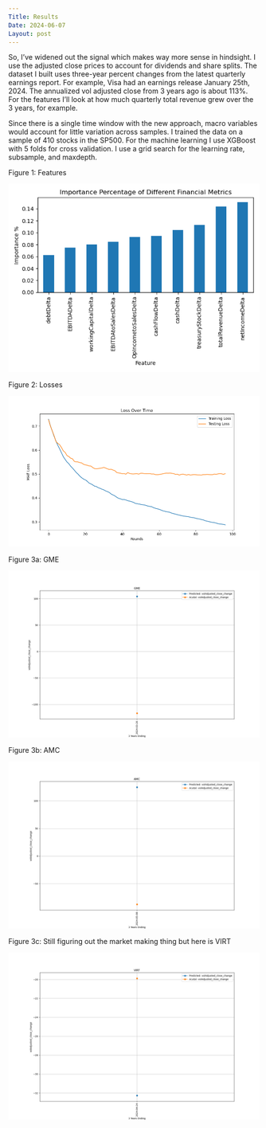 ```yaml
---
Title: Results
Date: 2024-06-07
Layout: post
---
```


So, I’ve widened out the signal which makes way more sense in hindsight. 
I use the adjusted close prices to account for dividends and share splits. 
The dataset I built uses three-year percent changes from the latest quarterly earnings report. 
For example, Visa had an earnings release January 25th, 2024. 
The annualized vol adjusted close from 3 years ago is about 113%.
For the features I’ll look at how much quarterly total revenue grew over the 3 years, for example. 

Since there is a single time window with the new approach, macro variables would account for little variation across samples. 
I trained the data on a sample of 410 stocks in the SP500. 
For the machine learning I use XGBoost with 5 folds for cross validation. 
I use a grid search for the learning rate, subsample, and maxdepth. 

Figure 1: Features

![features](/assets/images/features.png)

Figure 2: Losses

![losses](/assets/images/losses.png)

Figure 3a:  GME

![gme](/assets/images/gme.png)

Figure 3b: AMC

![amc.png](/assets/images/amc.png)

Figure 3c: Still figuring out the market making thing but here is VIRT

![virt.png](/assets/images/virt.png)
